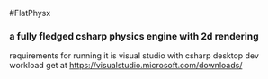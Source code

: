 #FlatPhysx
### a fully fledged csharp physics engine with 2d rendering 
requirements for running it is visual studio with csharp desktop dev workload get at https://visualstudio.microsoft.com/downloads/
